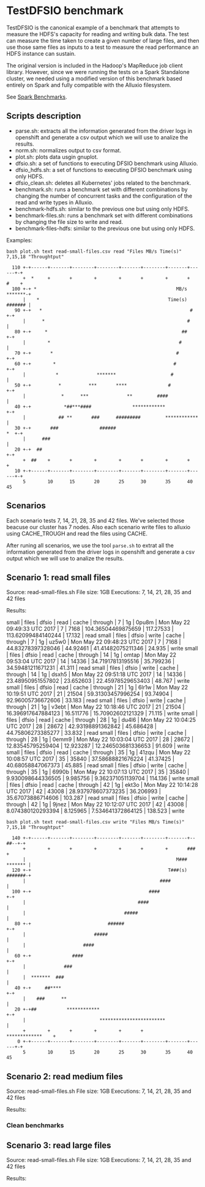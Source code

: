 # TestDFSIO benchmark

TestDFSIO is the canonical example of a benchmark that attempts to measure the HDFS's capacity for reading and writing bulk data. The test can measure the time taken to create a given number of large files, and then use those same files as inputs to a test to measure the read performance an HDFS instance can sustain.

The original version is included in the Hadoop's MapReduce job client library. However, since we were running the tests on a Spark Standalone cluster, we needed using a modified version of this benchmark based entirely on Spark and fully compatible with the Alluxio filesystem.

See [Spark Benchmarks](https://github.com/BBVA/spark-benchmarks).

## Scripts description

 - parse.sh: extracts all the information generated from the driver logs in openshift and generate a csv output which we will use to analize the results.
 - norm.sh: normalizes output to csv format.
 - plot.sh: plots data usgin gnuplot.
 - dfsio.sh: a set of functions to executing DFSIO benchmark using Alluxio.
 - dfsio_hdfs.sh: a set of functions to executing DFSIO benchmark using only HDFS.
 - dfsio_clean.sh: deletes all Kubernetes' jobs related to the benchmark.
 - benchmark.sh: runs a benchmark set with different combinations by changing the number of concurrent tasks and the configuration of the read and write types in Alluxio.
 - benchmark-hdfs.sh: similar to the previous one but using only HDFS.
 - benchmark-files.sh: runs a benchmark set with different combinations by changing the file size to write and read.
 - benchmark-files-hdfs: similar to the previous one but using only HDFS.

Examples:

 ```bash plot.sh text read-small-files.csv read "Files MB/s Time(s)" 7,15,18 "Throughtput"```

 ```                                                                              
   110 +-+------+-------+--------+--------+-------+--------+-------+------+-+   
       +  *     +       +        +        +       +        +       +   #    +   
   100 +-+ *                                                   MB/s *******-+   
       |    *                                               Time(s) ####### |   
    90 +-+   *                                                      #     +-+   
       |      *                                                    #        |   
    80 +-+     *                                                 ##       +-+   
       |        *                                               #           |   
    70 +-+       *                                             #          +-+   
    60 +-+        *                                           #           +-+   
       |           *              *******                    #              |   
    50 +-+          *          ***       ****               #             +-+   
       |             *      ***              **         ####                |   
    40 +-+            *##***####               ************               +-+   
       |            ## **       ###      #########         ************     |   
    30 +-+       ###               ######                              *  +-+   
       |      ###                                                           |   
    20 +-+  ##                                                            +-+   
       +  ##    +       +        +        +       +        +       +        +   
    10 +-+------+-------+--------+--------+-------+--------+-------+------+-+   
       5        10      15       20       25      30       35      40       45  
 ```

## Scenarios

Each scenario tests 7, 14, 21, 28, 35 and 42 files. We've selected those beacuse our cluster has 7 nodes. Also each scenario write files to alluxio using CACHE_TROUGH and read the files using CACHE.

After runing all scenarios, we use the tool ```parse.sh``` to extrat all the information generated from the driver logs in openshift and generate a csv output which we will use to analize the results.


## Scenario 1: read small files

Source: read-small-files.sh
File size: 1GB
Executions: 7, 14, 21, 28, 35 and 42 files

Results:

small | files | dfsio | read | cache | through | 7 | 1g | 0pu8m | Mon May 22 09:49:33 UTC 2017 | 7 | 7168 | 104.36504469875659 | 117.27533 | 113.62099484140244 | 17.132 | read
small | files | dfsio | write | cache | through | 7 | 1g | uz5w0 | Mon May 22 09:48:23 UTC 2017 | 7 | 7168 | 44.83278397328046 | 44.92461 | 41.41482075211346 | 24.935 | write
small | files | dfsio | read | cache | through | 14 | 1g | omtap | Mon May 22 09:53:04 UTC 2017 | 14 | 14336 | 34.71917813195516 | 35.799236 | 34.59481211671231 | 41.311 | read
small | files | dfsio | write | cache | through | 14 | 1g | dsxh5 | Mon May 22 09:51:18 UTC 2017 | 14 | 14336 | 23.48950951557802 | 23.652603 | 22.45978529653403 | 48.767 | write
small | files | dfsio | read | cache | through | 21 | 1g | 6lr1w | Mon May 22 10:19:51 UTC 2017 | 21 | 21504 | 59.31303457996254 | 93.74904 | 92.96005736672606 | 33.183 | read
small | files | dfsio | write | cache | through | 21 | 1g | v3ebt | Mon May 22 10:18:46 UTC 2017 | 21 | 21504 | 16.396917647884123 | 16.511776 | 15.70902602121329 | 71.115 | write
small | files | dfsio | read | cache | through | 28 | 1g | du4l6 | Mon May 22 10:04:25 UTC 2017 | 28 | 28672 | 42.93198891362842 | 45.686428 | 44.75806273385277 | 33.832 | read
small | files | dfsio | write | cache | through | 28 | 1g | 0emm9 | Mon May 22 10:03:04 UTC 2017 | 28 | 28672 | 12.83545795259404 | 12.923287 | 12.246503681336653 | 91.609 | write
small | files | dfsio | read | cache | through | 35 | 1g | 41zqu | Mon May 22 10:08:57 UTC 2017 | 35 | 35840 | 37.58688821676224 | 41.37425 | 40.68058847067373 | 45.885 | read
small | files | dfsio | write | cache | through | 35 | 1g | 6990b | Mon May 22 10:07:13 UTC 2017 | 35 | 35840 | 9.930098644336505 | 9.985756 | 9.362371051139704 | 114.136 | write
small | files | dfsio | read | cache | through | 42 | 1g | ekt3o | Mon May 22 10:14:28 UTC 2017 | 42 | 43008 | 28.937978607373235 | 36.206993 | 35.67073886714606 | 103.287 | read
small | files | dfsio | write | cache | through | 42 | 1g | 9jnez | Mon May 22 10:12:07 UTC 2017 | 42 | 43008 | 8.074380120293394 | 8.125965 | 7.534641372864125 | 138.523 | write







```bash plot.sh text read-small-files.csv write "Files MB/s Time(s)" 7,15,18 "Throughtput"```

```
  140 +-+------+-------+--------+--------+-------+--------+-------+--##--+-+   
      +        +       +        +        +       +        +       ###      +   
      |                                                       M### ******* |   
  120 +-+                                                  T###(s) #######-+   
      |                                                 ####               |   
  100 +-+                                           ####                 +-+   
      |                                         ####                       |   
      |                                    #####                           |   
   80 +-+                            ######                              +-+   
      |                         #####                                      |   
      |                     ####                                           |   
   60 +-+               ####                                             +-+   
      |              ###                                                   |   
      |  *******  ###                                                      |   
   40 +-+     ##****                                                     +-+   
      |    ###      **                                                     |   
   20 +-+##           ************                                       +-+   
      |                           ************************                 |   
      +        +       +        +        +       +        *************    +   
    0 +-+------+-------+--------+--------+-------+--------+-------+------+-+   
      5        10      15       20       25      30       35      40       45
```


## Scenario 2: read medium files

Source: read-small-files.sh
File size: 1GB
Executions: 7, 14, 21, 28, 35 and 42 files

Results:
### Clean benchmarks


## Scenario 3: read large files

Source: read-small-files.sh
File size: 1GB
Executions: 7, 14, 21, 28, 35 and 42 files

Results:
